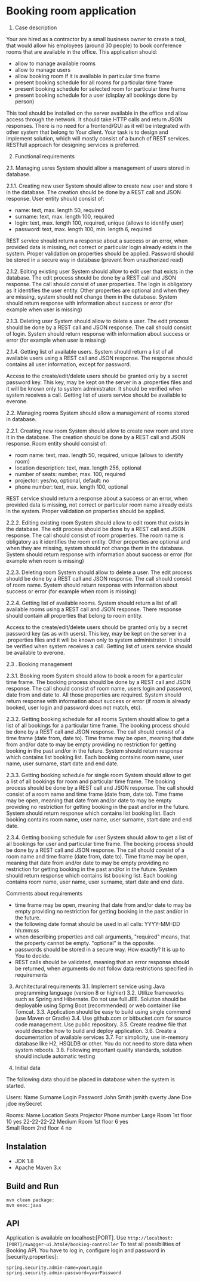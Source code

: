 # Booking room application #

1. Case description

Your are hired as a contractor by a small business owner to create a tool, that would allow his employees (around 30 people) to book conference rooms that are available in the office. This application should:
 - allow to manage available rooms
 - allow to manage users
 - allow booking room if it is available in particular time frame
 - present booking schedule for all rooms for particular time frame
 - present booking schedule for selected room for particular time frame
 - present booking schedule for a user (display all bookings done by person)
 
This tool should be installed on the server available in the office and allow access through the network. It should take HTTP calls and return JSON responses. There is no need for a frontend/GUI as it will be integrated with other system that belong to Your client. Your task is to design and implement solution, which will mostly consist of a bunch of REST services. RESTfull approach for designing services is preferred.

2. Functional requirements

 2.1. Managing usres
 System should allow a management of users stored in database.

 2.1.1. Creating new user 
 System should allow to create new user and store it in the database. The creation should be done by a REST call and JSON response.
 User entity should consist of:
  - name: text, max. length 50, required
  - surname: text, max. length 100, required
  - login: text, max. length 100, required, unique (allows to identify user)
  - password: text, max. length 100, min. length 6, required
  
 REST service should return a response about a success or an error, when provided data is missing, not correct or particular login already exists in the system. Proper validation on properties should be applied.
 Password should be stored in a secure way in database (prevent from unauthorized read)

 2.1.2. Editing existing user
 System should allow to edit user that exists in the database. The edit process should be done by a REST call and JSON response.
 The call should consist of user properties. The login is obligatory as it identifies the user entity. Other properties are optional and when they are missing, system should not change them in the database.
 System should return response with information about success or error (for example when user is missing)
 
 2.1.3. Deleting user
 System should allow to delete a user. The edit process should be done by a REST call and JSON response.
 The call should consist of login.
 System should return response with information about success or error (for example when user is missing) 
 
 2.1.4. Getting list of available users.
 System should return a list of all available users using a REST call and JSON response. The response should contains all user information, except for password.

 Access to the create/edit/delete users should be granted only by a secret password key. This key, may be kept on the server in a .properties files and it will be known only to system administrator. It should be verified when system receives a call. Getting list of users service should be available to everone.
 
2.2. Managing rooms
 System should allow a management of rooms stored in database.

 2.2.1. Creating new room 
 System should allow to create new room and store it in the database. The creation should be done by a REST call and JSON response.
 Room entity should consist of:
  - room name: text, max. length 50, required, unique (allows to identify room)
  - location description: text, max. length 256, optional
  - number of seats: number, max. 100, required
  - projector: yes/no, optional, default: no
  - phone number: text, max. length 100, optional
  
 REST service should return a response about a success or an error, when provided data is missing, not correct or particular room name already exists in the system. Proper validation on properties should be applied.

 2.2.2. Editing existing room
 System should allow to edit room that exists in the database. The edit process should be done by a REST call and JSON response.
 The call should consist of room properties. The room name is obligatory as it identifies the room entity. Other properties are optional and when they are missing, system should not change them in the database.
 System should return response with information about success or error (for example when room is missing)
 
 2.2.3. Deleting room
 System should allow to delete a user. The edit process should be done by a REST call and JSON response.
 The call should consist of room name.
 System should return response with information about success or error (for example when room is missing) 
 
 2.2.4. Getting list of available rooms.
 System should return a list of all available rooms using a REST call and JSON response. There response should contain all properties that belong to room entity.

 Access to the create/edit/delete users should be granted only by a secret password key (as as with users). This key, may be kept on the server in a .properties files and it will be known only to system administrator. It should be verified when system receives a call. Getting list of users service should be available to everone.
 
 
 2.3 . Booking management
 
 2.3.1. Booking room
 System should allow to book a room for a particular time frame. The booking process should be done by a REST call and JSON response.
 The call should consist of room name, users login and password, date from and date to. All those properties are required.
 System should return response with information about success or error (if room is already booked, user login and password does not match, etc).
 
 2.3.2. Getting booking schedule for all rooms
 System should allow to get a list of all bookings for a particular time frame. The booking process should be done by a REST call and JSON response.
 The call should consist of a time frame (date from, date to). Time frame may be open, meaning that date from and/or date to may be empty providing no restriction for getting booking in the past and/or in the future.
 System should return response which contains list booking list. Each booking contains room name, user name, user surname, start date and end date.
 
 2.3.3. Getting booking schedule for single room
 System should allow to get a list of all bookings for room and particular time frame. The booking process should be done by a REST call and JSON response.
 The call should consist of a room name and time frame (date from, date to). Time frame may be open, meaning that date from and/or date to may be empty providing no restriction for getting booking in the past and/or in the future.
 System should return response which contains list booking list. Each booking contains room name, user name, user surname, start date and end date.
 
 2.3.4. Getting booking schedule for user
 System should allow to get a list of all bookings for user and particular time frame. The booking process should be done by a REST call and JSON response.
 The call should consist of a room name and time frame (date from, date to). Time frame may be open, meaning that date from and/or date to may be empty providing no restriction for getting booking in the past and/or in the future.
 System should return response which contains list booking list. Each booking contains room name, user name, user surname, start date and end date.
 
Comments about requirements
  - time frame may be open, meaning that date from and/or date to may be empty providing no restriction for getting booking in the past and/or in the future.
  - the following date format should be used in all calls: YYYY-MM-DD hh:mm:ss  
  - when describing properties and call arguments, "required" means, that the property cannot be empty. "optional" is the opposite. 
  - passwords should be stored in a secure way. How exactly? It is up to You to decide.
  - REST calls should be validated, meaning that an error response should be returned, when arguments do not follow data restrictions specified in requirements
 
3. Architectural requirements
 3.1. Implement service using Java programming language (version 8 or highier)
 3.2. Utilize frameworks such as Spring and Hibernate. Do not use full JEE. Solution should be deployable using Sprng Boot (recommended) or web container like Tomcat.
 3.3. Application should be easy to build using single commend (use Maven or Gradle)
 3.4. Use github.com or bitbucket.com for source code management. Use public repository.
 3.5. Create readme file that would describe how to build and deploy application.
 3.6. Create a documentation of available services
 3.7. For simplicity, use in-memory database like H2, HSQLDB or other. You do not need to store data when system reboots.
 3.8. Following important quality standards, solution should include automatic testing
 
4. Initial data
 
 The following data should be placed in database when the system is started.
 
 Users:
 Name		Surname			Login			Password
 John		Smith			jsmith			qwerty
 Jane		Doe				jdoe			mySecret
 
 Rooms:
 Name			Location		Seats		Projector		Phone number
 Large Room		1st floor		10			yes				22-22-22-22
 Medium Room	1st floor		6			yes				
 Small Room		2nd floor		4			no

## Instalation ##

* JDK 1.8
* Apache Maven 3.x

## Build and Run ##
```
mvn clean package:
mvn exec:java
```
## API ##

Application is available on localhost:[PORT]. Use ```http://localhost:[PORT]/swagger-ui.html#/booking-controller```
To test all possibilities of Booking API. You have to log in, configure login and password in [security.properties]:

```
spring.security.admin-name=yourLogin
spring.security.admin-password=yourPassword
```
